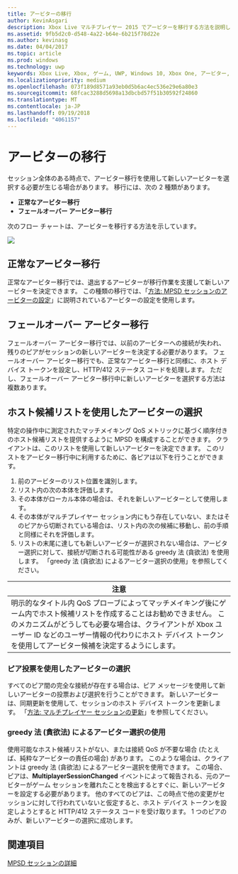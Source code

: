 ```yaml
---
title: アービターの移行
author: KevinAsgari
description: Xbox Live マルチプレイヤー 2015 でアービターを移行する方法を説明します。
ms.assetid: 9fb5d2c0-d548-4a22-b64e-6b215f78d22e
ms.author: kevinasg
ms.date: 04/04/2017
ms.topic: article
ms.prod: windows
ms.technology: uwp
keywords: Xbox Live, Xbox, ゲーム, UWP, Windows 10, Xbox One, アービター, マルチプレイヤー 2015
ms.localizationpriority: medium
ms.openlocfilehash: 073f189d8571a93eb0d5b6ac4ec536e29e6a80e3
ms.sourcegitcommit: 68fcac3288d5698a13dbcbd57f51b30592f24860
ms.translationtype: MT
ms.contentlocale: ja-JP
ms.lasthandoff: 09/19/2018
ms.locfileid: "4061157"
---
```

# <a name="migrating-an-arbiter"></a>アービターの移行

セッション全体のある時点で、アービター移行を使用して新しいアービターを選択する必要が生じる場合があります。 移行には、次の 2 種類があります。

-   **正常なアービター移行**
-   **フェールオーバー アービター移行**

次のフロー チャートは、アービターを移行する方法を示しています。

![](../../images/multiplayer/Multiplayer_2015_HostMigration.png)

## <a name="graceful-arbiter-migration"></a>正常なアービター移行

正常なアービター移行では、退出するアービターが移行作業を支援して新しいアービターを決定できます。 この種類の移行では、「[方法: MPSD セッションのアービターの設定](multiplayer-how-tos.md)」に説明されているアービターの設定を使用します。


## <a name="failover-arbiter-migration"></a>フェールオーバー アービター移行

フェールオーバー アービター移行では、以前のアービターへの接続が失われ、残りのピアがセッションの新しいアービターを決定する必要があります。 フェールオーバー アービター移行でも、正常なアービター移行と同様に、ホスト デバイス トークンを設定し、HTTP/412 ステータス コードを処理します。 ただし、フェールオーバー アービター移行中に新しいアービターを選択する方法は複数あります。
## <a name="select-arbiter-using-the-host-candidate-list"></a>ホスト候補リストを使用したアービターの選択

特定の操作中に測定されたマッチメイキング QoS メトリックに基づく順序付きのホスト候補リストを提供するように MPSD を構成することができます。 クライアントは、このリストを使用して新しいアービターを決定できます。 このリストをアービター移行中に利用するために、各ピアは以下を行うことができます。

1.  前のアービターのリスト位置を識別します。
2.  リスト内の次の本体を評価します。
3.  その本体がローカル本体の場合は、それを新しいアービターとして使用します。
4.  その本体がマルチプレイヤー セッション内にもう存在していない、またはそのピアから切断されている場合は、リスト内の次の候補に移動し、前の手順と同様にそれを評価します。
5.  リストの末尾に達しても新しいアービターが選択されない場合は、アービター選択に対して、接続が切断される可能性がある greedy 法 (貪欲法) を使用します。 「greedy 法 (貪欲法) によるアービター選択の使用」を参照してください。

| 注意                                                                                                                                                                                                                                                                                    |
|------------------------------------------------------------------------------------------------------------------------------------------------------------------------------------------------------------------------------------------------------------------------------------------------------|
| 明示的なタイトル内 QoS プローブによってマッチメイキング後にゲーム内でホスト候補リストを作成することはお勧めできません。 このメカニズムがどうしても必要な場合は、クライアントが Xbox ユーザー ID などのユーザー情報の代わりにホスト デバイス トークンを使用してアービター候補を決定するようにします。 |


### <a name="select-arbiter-using-peer-voting"></a>ピア投票を使用したアービターの選択

すべてのピア間の完全な接続が存在する場合は、ピア メッセージを使用して新しいアービターの投票および選択を行うことができます。 新しいアービターは、同期更新を使用して、セッションのホスト デバイス トークンを更新します。 「[方法: マルチプレイヤー セッションの更新](multiplayer-how-tos.md)」を参照してください。


### <a name="use-greedy-arbiter-selection"></a>greedy 法 (貪欲法) によるアービター選択の使用

使用可能なホスト候補リストがない、または接続 QoS が不要な場合 (たとえば、純粋なアービターの責任の場合) があります。 このような場合は、クライアントは greedy 法 (貪欲法) によるアービター選択を使用できます。 この場合、ピアは、**MultiplayerSessionChanged** イベントによって報告される、元のアービターがゲーム セッションを離れたことを検出するとすぐに、新しいアービターを設定する必要があります。 他のすべてのピアは、この時点で他の変更がセッションに対して行われていないと仮定すると、ホスト デバイス トークンを設定しようとすると HTTP/412 ステータス コードを受け取ります。 1 つのピアのみが、新しいアービターの選択に成功します。


## <a name="see-also"></a>関連項目

[MPSD セッションの詳細](mpsd-session-details.md)

